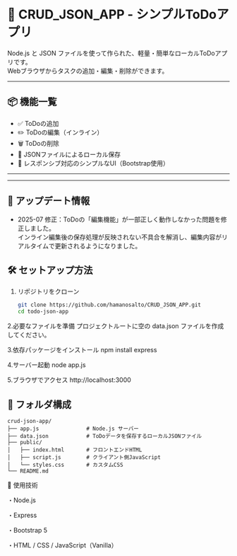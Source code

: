 # 📝 CRUD_JSON_APP - シンプルToDoアプリ

Node.js と JSON ファイルを使って作られた、軽量・簡単なローカルToDoアプリです。  
Webブラウザからタスクの追加・編集・削除ができます。

---

## 📦 機能一覧

- ✅ ToDoの追加  
- ✏️ ToDoの編集（インライン）  
- 🗑️ ToDoの削除  
- 💾 JSONファイルによるローカル保存  
- 📱 レスポンシブ対応のシンプルなUI（Bootstrap使用）

---

---

## 🔄 アップデート情報

- 2025-07 修正：ToDoの「編集機能」が一部正しく動作しなかった問題を修正しました。  
  インライン編集後の保存処理が反映されない不具合を解消し、編集内容がリアルタイムで更新されるようになりました。


## 🛠️ セットアップ方法

1. リポジトリをクローン  
   ```bash
   git clone https://github.com/hamanosalto/CRUD_JSON_APP.git
   cd todo-json-app

2.必要なファイルを準備
プロジェクトルートに空の data.json ファイルを作成してください。

3.依存パッケージをインストール
npm install express

4.サーバー起動
node app.js

5.ブラウザでアクセス
http://localhost:3000

## 📁 フォルダ構成

```
crud-json-app/
├── app.js               # Node.js サーバー
├── data.json            # ToDoデータを保存するローカルJSONファイル
├── public/
│   ├── index.html       # フロントエンドHTML
│   ├── script.js        # クライアント側JavaScript
│   └── styles.css       # カスタムCSS
└── README.md
```

🧠 使用技術

・Node.js

・Express

・Bootstrap 5

・HTML / CSS / JavaScript（Vanilla）

